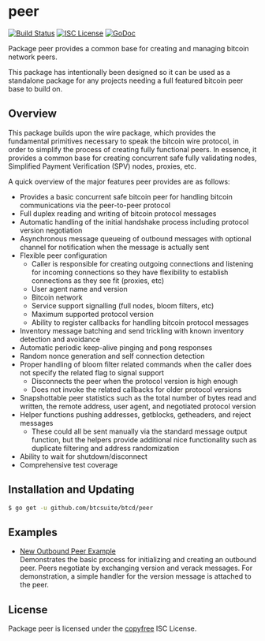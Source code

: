 peer
====

[![Build Status](http://img.shields.io/travis/dashevo/dashd-go.svg)](https://travis-ci.org/dashevo/dashd-go)
[![ISC License](http://img.shields.io/badge/license-ISC-blue.svg)](http://copyfree.org)
[![GoDoc](https://img.shields.io/badge/godoc-reference-blue.svg)](http://godoc.org/github.com/btcsuite/btcd/peer)

Package peer provides a common base for creating and managing bitcoin network
peers.

This package has intentionally been designed so it can be used as a standalone
package for any projects needing a full featured bitcoin peer base to build on.

## Overview

This package builds upon the wire package, which provides the fundamental
primitives necessary to speak the bitcoin wire protocol, in order to simplify
the process of creating fully functional peers.  In essence, it provides a
common base for creating concurrent safe fully validating nodes, Simplified
Payment Verification (SPV) nodes, proxies, etc.

A quick overview of the major features peer provides are as follows:

 - Provides a basic concurrent safe bitcoin peer for handling bitcoin
   communications via the peer-to-peer protocol
 - Full duplex reading and writing of bitcoin protocol messages
 - Automatic handling of the initial handshake process including protocol
   version negotiation
 - Asynchronous message queueing of outbound messages with optional channel for
   notification when the message is actually sent
 - Flexible peer configuration
   - Caller is responsible for creating outgoing connections and listening for
     incoming connections so they have flexibility to establish connections as
     they see fit (proxies, etc)
   - User agent name and version
   - Bitcoin network
   - Service support signalling (full nodes, bloom filters, etc)
   - Maximum supported protocol version
   - Ability to register callbacks for handling bitcoin protocol messages
 - Inventory message batching and send trickling with known inventory detection
   and avoidance
 - Automatic periodic keep-alive pinging and pong responses
 - Random nonce generation and self connection detection
 - Proper handling of bloom filter related commands when the caller does not
   specify the related flag to signal support
   - Disconnects the peer when the protocol version is high enough
   - Does not invoke the related callbacks for older protocol versions
 - Snapshottable peer statistics such as the total number of bytes read and
   written, the remote address, user agent, and negotiated protocol version
 - Helper functions pushing addresses, getblocks, getheaders, and reject
   messages
   - These could all be sent manually via the standard message output function,
     but the helpers provide additional nice functionality such as duplicate
     filtering and address randomization
 - Ability to wait for shutdown/disconnect
 - Comprehensive test coverage

## Installation and Updating

```bash
$ go get -u github.com/btcsuite/btcd/peer
```

## Examples

* [New Outbound Peer Example](https://godoc.org/github.com/btcsuite/btcd/peer#example-package--NewOutboundPeer)  
  Demonstrates the basic process for initializing and creating an outbound peer.
  Peers negotiate by exchanging version and verack messages.  For demonstration,
  a simple handler for the version message is attached to the peer.

## License

Package peer is licensed under the [copyfree](http://copyfree.org) ISC License.
